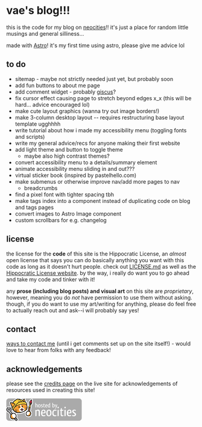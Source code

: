 # vae's blog!!!

this is the code for my blog on [neocities](https://entropically.neocities.org/)!! it's just a place for random little musings and general silliness...

made with [Astro](https://astro.build/)! it's my first time using astro, please give me advice lol

## to do
- sitemap - maybe not strictly needed just yet, but probably soon
- add fun buttons to about me page
- add comment widget - probably [giscus](https://giscus.app/)?
- fix cursor effect causing page to stretch beyond edges x_x (this will be hard... advice encouraged lol)
- make cute layout graphics (wanna try out image borders!)
- make 3-column desktop layout -- requires restructuring base layout template ugghhhh
- write tutorial about how i made my accessibility menu (toggling fonts and scripts)
- write my general advice/recs for anyone making their first website
- add light theme and button to toggle theme
  - maybe also high contrast themes?
- convert accessibility menu to a details/summary element
- animate accessibility menu sliding in and out???
- virtual sticker book (inspired by pastelhello.com)
- make submenus or otherwise improve nav/add more pages to nav
  - breadcrumbs
- find a pixel font with tighter spacing tbh
- make tags index into a component instead of duplicating code on blog and tags pages
- convert images to Astro Image component
- custom scrollbars for e.g. changelog

## license
the license for the **code** of this site is the Hippocratic License, an *almost* open license that says you can do basically anything you want with this code as long as it doesn't hurt people. check out [LICENSE.md](LICENSE.md) as well as the [Hippocratic License website](https://firstdonoharm.dev/). by the way, i really do want you to go ahead and take my code and tinker with it!

any **prose (including blog posts) and visual art** on this site are *proprietary*, however, meaning you do *not* have permission to use them without asking. though, if you do want to use my art/writing for anything, please do feel free to actually reach out and ask--i will probably say yes!

## contact
[ways to contact me](https://caesium.carrd.co/) (until i get comments set up on the site itself!) - would love to hear from folks with any feedback!

## acknowledgements
please see the [credits page](https://entropically.neocities.org/credits) on the live site for acknowledgements of resources used in creating this site!

![hosted on neocities](public/img/neocities.png)